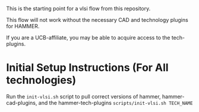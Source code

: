 This is the starting point for a vlsi flow from this repository.

This flow will not work without the necessary CAD and technology plugins for HAMMER.

If you are a UCB-affiliate, you may be able to acquire access to the tech-plugins.

# Initial Setup Instructions (For All technologies)
Run the `init-vlsi.sh` script to pull correct versions of hammer, hammer-cad-plugins, and the hammer-tech-plugins
```scripts/init-vlsi.sh TECH_NAME```
